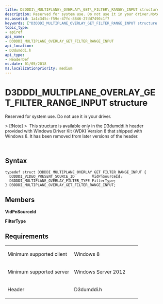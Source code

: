 ```yaml
---
title: D3DDDI\_MULTIPLANE\_OVERLAY\_GET\_FILTER\_RANGE\_INPUT structure
description: Reserved for system use. Do not use it in your driver.Note  This structure is available only in the D3dumddi.h header provided with Windows Driver Kit (WDK) Version 8 that shipped with Windows 8. It has been removed from later versions of the header. .
ms.assetid: 1a1c345c-f59e-47fc-8846-27dd7490c1f7
keywords: ["D3DDDI_MULTIPLANE_OVERLAY_GET_FILTER_RANGE_INPUT structure Display Devices"]
topic_type:
- apiref
api_name:
- D3DDDI_MULTIPLANE_OVERLAY_GET_FILTER_RANGE_INPUT
api_location:
- D3dumddi.h
api_type:
- HeaderDef
ms.date: 01/05/2018
ms.localizationpriority: medium
---
```


# D3DDDI\_MULTIPLANE\_OVERLAY\_GET\_FILTER\_RANGE\_INPUT structure


Reserved for system use. Do not use it in your driver.

&gt; \[!Note\]
&gt;  This structure is available only in the D3dumddi.h header provided with Windows Driver Kit (WDK) Version 8 that shipped with Windows 8. It has been removed from later versions of the header.

 

Syntax
------

```ManagedCPlusPlus
typedef struct D3DDDI_MULTIPLANE_OVERLAY_GET_FILTER_RANGE_INPUT {
  D3DDDI_VIDEO_PRESENT_SOURCE_ID        VidPnSourceId;
  D3DDDI_MULTIPLANE_OVERLAY_FILTER_TYPE FilterType;
} D3DDDI_MULTIPLANE_OVERLAY_GET_FILTER_RANGE_INPUT;
```

Members
-------

**VidPnSourceId**

**FilterType**

Requirements
------------

<table>
<colgroup>
<col width="50%" />
<col width="50%" />
</colgroup>
<tbody>
<tr class="odd">
<td align="left"><p>Minimum supported client</p></td>
<td align="left"><p>Windows 8</p></td>
</tr>
<tr class="even">
<td align="left"><p>Minimum supported server</p></td>
<td align="left"><p>Windows Server 2012</p></td>
</tr>
<tr class="odd">
<td align="left"><p>Header</p></td>
<td align="left">D3dumddi.h</td>
</tr>
</tbody>
</table>

 

 





